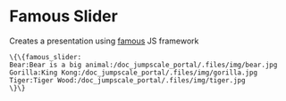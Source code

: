 Famous Slider
=============

Creates a presentation using [famous](http://famo.us) JS framework

```
\{\{famous_slider:
Bear:Bear is a big animal:/doc_jumpscale_portal/.files/img/bear.jpg
Gorilla:King Kong:/doc_jumpscale_portal/.files/img/gorilla.jpg
Tiger:Tiger Wood:/doc_jumpscale_portal/.files/img/tiger.jpg
\}\}
```
